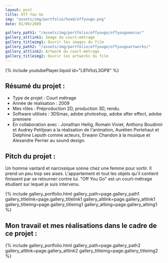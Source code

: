 ```yaml
---
layout: post
title: Off You Go
img: "assets/img/portfolio/head/offyougo.png"
date: 01/09/2009

gallery_path1: "/assets/img/portfolio/offyougo/offyougomovie/"
gallery_altlink1: Image du court-métrage
gallery_titleimg1: Ouvrir les images du film
gallery_path2: "/assets/img/portfolio/offyougo/offyougoartworks/"
gallery_altlink2: Artwork du court-métrage 
gallery_titleimg2: Ouvrir les artworks du film
---
```


{% include youtubePlayer.liquid id="L81VhzL3GP8" %}  

## Résumé du projet :
  - Type de projet : Court métrage
  - Année de réalisation : 2009
  - Mes rôles : Préproduction 2D, production 3D, rendu.
  - Software utilisés : 3DSmax, adobe photoshop, adobe after effect, adobe premiere
  - En collaboration avec : Jonathan Heilig, Romain Viviet, Anthony Boudimir et Audrey Petitjean à la réalisation de l'animation, Aurélien Portehaut et Delphine Leputh comme acteurs, Erwann Chandon à la musique et Alexandre Perrier au sound design.

## Pitch du projet :
Un homme vantard et narcissique sonne chez une femme pour sortir. Il prend un peu trop ses aises. L'appartement et tout les objets qu'il contient finissent par se retourner contre lui. "Off You Go" est un court-métrage étudiant sur lequel je suis intervenu.

{% include gallery_portfolio.html gallery_path=page.gallery_path1 gallery_titlelink=page.gallery_titlelink1 gallery_altlink=page.gallery_altlink1 gallery_titleimg=page.gallery_titleimg1 gallery_altimg=page.gallery_altimg1 %}

## Mon travail et mes réalisations dans le cadre de ce projet :

{% include gallery_portfolio.html gallery_path=page.gallery_path2 gallery_altlink=page.gallery_altlink2 gallery_titleimg=page.gallery_titleimg2  %}